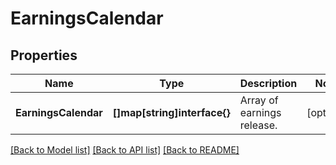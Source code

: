 # EarningsCalendar

## Properties

Name | Type | Description | Notes
------------ | ------------- | ------------- | -------------
**EarningsCalendar** | **[]map[string]interface{}** | Array of earnings release. | [optional] 

[[Back to Model list]](../README.md#documentation-for-models) [[Back to API list]](../README.md#documentation-for-api-endpoints) [[Back to README]](../README.md)


